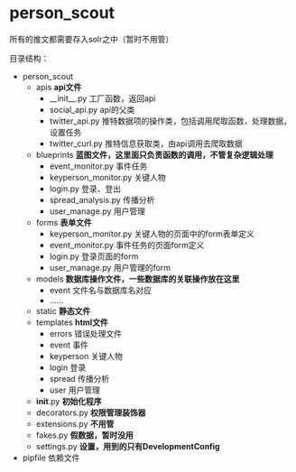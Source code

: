 # person_scout

所有的推文都需要存入solr之中（暂时不用管）

目录结构：
- person_scout
    - apis                **api文件**
        - \_\_init\_\_.py    工厂函数，返回api
        - social_api.py     api的父类
        - twitter_api.py    推特数据项的操作类，包括调用爬取函数，处理数据，设置任务
        - twitter_curl.py   推特信息获取类，由api调用去爬取数据
    - blueprints        **蓝图文件，这里面只负责函数的调用，不管复杂逻辑处理**
        - event_monitor.py            事件任务
        - keyperson_monitor.py    关键人物
        - login.py                          登录、登出
        - spread_analysis.py          传播分析
        - user_manage.py             用户管理
    - forms            **表单文件**
        - keyperson_monitor.py     关键人物的页面中的form表单定义
        - event_monitor.py            事件任务的页面form定义
        - login.py                          登录页面的form
        - user_manage.py             用户管理的form
    - models        **数据库操作文件，一些数据库的关联操作放在这里**
        - event       文件名与数据库名对应
        - ……
    - static           **静态文件**
    - templates    **html文件**
        - errors      错误处理文件
        - event      事件
        - keyperson      关键人物
        - login       登录
        - spread    传播分析
        - user        用户管理
    - __init__.py    **初始化程序**
    - decorators.py    **权限管理装饰器**
    - extensions.py    **不用管**
    - fakes.py             **假数据，暂时没用**
    - settings.py        **设置，用到的只有DevelopmentConfig**
- pipfile 依赖文件
